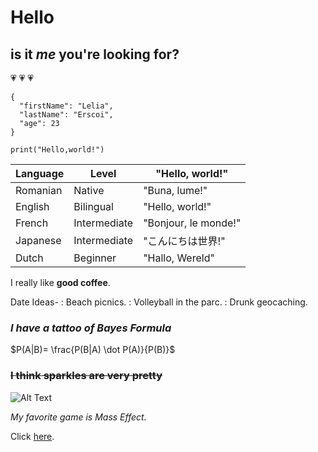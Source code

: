 
# Hello
## is it *me* you're looking for?
:heartpulse: :heartpulse: :heartpulse:

```
{
  "firstName": "Lelia",
  "lastName": "Erscoi",
  "age": 23
}
```

`print("Hello,world!")`

| Language | Level        | "Hello, world!"      |
|----------|--------------|----------------------|
| Romanian | Native       | "Buna, lume!"        |
| English  | Bilingual    | "Hello, world!"      |
| French   | Intermediate | "Bonjour, le monde!" |
| Japanese | Intermediate | "こんにちは世界!"    |
| Dutch    | Beginner     | "Hallo, Wereld"      |

I really like  **good coffee**.

Date Ideas-
: Beach picnics.
: Volleyball in the parc.
: Drunk geocaching.

### _I have a tattoo of Bayes Formula_
$P(A|B)= \frac{P(B|A) \dot P(A)}{P(B)}$


### ~~I think sparkles are very pretty~~
![Alt Text](https://media.giphy.com/media/ySvZaRKnzCdvG/giphy.gif)


_My favorite game is Mass Effect._

Click [here](https://www.youtube.com/watch?v=rh8ayPFB-3E).


